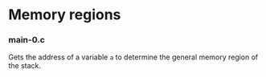 # Memory regions

### main-0.c
Gets the address of a variable `a` to determine the general memory region of the stack.


